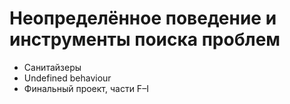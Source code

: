 # Неопределённое поведение и инструменты поиска проблем

 - Санитайзеры
 - Undefined behaviour
 - Финальный проект, части F–I
